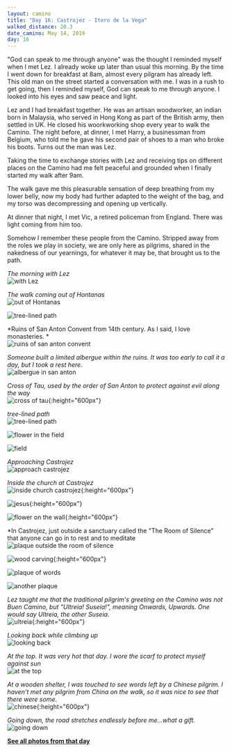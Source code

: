 ```yaml
---
layout: camino
title: "Day 16: Castrojez - Itero de la Vega"
walked_distance: 20.3
date_camino: May 14, 2019
day: 16
---
```


"God can speak to me through anyone" was the thought I reminded myself when I met Lez. I already woke up later than usual this morning. By the time I went down for breakfast at 8am, almost every pilgram has already left. This old man on the street started a conversation with me. I was in a rush to get going, then I reminded myself, God can speak to me through anyone. I looked into his eyes and saw peace and light.

Lez and I had breakfast together. He was an artisan woodworker, an indian born in Malaysia, who served in Hong Kong as part of the British army, then settled in UK. He closed his woorkworking shop every year to walk the Camino. The night before, at dinner, I met Harry, a businessman from Belgium, who told me he gave his second pair of shoes to a man who broke his boots. Turns out the man was Lez. 

Taking the time to exchange stories with Lez and receiving tips on different places on the Camino had me felt peaceful and grounded when I finally started my walk after 9am.

The walk gave me this pleasurable sensation of deep breathing from my lower belly, now my body had further adapted to the weight of the bag, and my torso was decompressing and opening up vertically.

At dinner that night, I met Vic, a retired policeman from England. There was light coming from  him too.

Somehow I remember these people from the Camino. Stripped away from the roles we play in society, we are only here as pilgrims, shared in the nakedness of our yearnings, for whatever it may be, that brought us to the path.

*The morning with Lez*  
![with Lez](https://lh3.googleusercontent.com/NcB6zUofTZCF4mDIjPTvNnT2b_h0uB2tI94NqAf0YIwVpHVdE-TcfxTFBh012LgkYBCAlboHpHvFOhGG5QblIoLVcgzmlO07_BoNDqOwm8cDLceBx7EuE4BPB65-f4kF2THCKNWnwPPsR5ZPYLyt85TRxhGkWIZ3kriC_4bfhLcq5gCUGILNLXamfqsEmLrywiNqBmQd6IXNLeZTlWkXgYzE1TszXOUAtgAZOSIplvkgCz3Kj6Oii9nuLDfP16Lre2esu4izMVfuw-lTiwNT23ZrJDUiXQVxnykX8VsB0gDxVXohvKJoINGjHA6MZdDNaXtB_uMQW2HzNM1lb_VtBZGhCdENpiUhvrsV_UfSbSlx8Z-AkzK1Ub4jnL6wpmYhG4KXd594fqcJujcZWpumd5T74qj6izWst2D8FDU5eMlYCt-dojB75NmiHH-nlFyZonw3SujCk6SSicRImO5UVxG1cDOiDW4ekzK1SpmvZLacTs1HZfmxn1rMOWcaNOaxalj9i-BN5hs2m-ohd9wljU5Sx9xfkn51yLHq8EzQxqyxHyU9xAJhP71AGS-xGwAylDxE7qsD9mjTwai37Y4upxy8xgHlCL2j-4Yo5Fl4dGzQ-BmNlYsJ0K3lj7_2VhX7xpu2I1LfGthy4t49XE6bNABIM8913PnEmQT_QZA5Sq9-L3TefIm3fwHfpU4z3M77sM1vQMNh73i_RvY6xjUFJc_u8nyRw_ux0gSH5oR6RJSZSPyJd5le7ns=w2500-h1406-no?authuser=0)

*The walk coming out of Hontanas*  
![out of Hontanas](https://lh3.googleusercontent.com/CPPHh636w0SyON1bWjCiTu207RTJw3Qgp8HcTMumk0ylkXCoLePnS997KAn_S9zxoJwaJX3wSvNwE5TItTaiIXdD5bRbPPNeNqlxsYo_JUVYqbFq-1rJfeIjS0K__rjNwkgUh0eegIsx74ZexN3Mo2aRO2rf3HqU-NYmcey3u_v-u2FnHnydt5PB5GFzPb_iiHxp9cytlQKpZ7rz6ioRlm1bosL37_WSaT3Or_AOiXZNrfn_BCdOs3lUwG0oFyRrPRjQ30rQOYYwJ2xmGFDH8nZ_voyhuaa1KYr1qA51ysrfqnv1j3e0zEQXZatD9qGQs4WVUqpI6KlwqHKWTNcOWxDFl5EqYYsOeCRMnKll0vJrypnqetkfSazfzaWhbIWoK9n8e6GRYY_tGXYlNNB7dLI0Oigi7AChtocekf_CEKbCClo-WxpLVcdcvwUFzjludGdN6qkRrSX4paD34BMEplmlFynfSnG4E1-3IXREiWUv1Y_nOvM3JdKe1eJqmADF5s1ITgxU5cupS6B2eJ8yEvvPF_plRMJL6KAOJF5iHpWAQiBeqETKIFng1F9uSe2zrE4Os7SRo035C1gheL0YPcHrY8B2VwBL9302K6-f9u1Gw0P8qy8uJym7LbF-zJtAIRLboJp21E2h2jwyMge-e3M5sWdnUi6Zw_1VqEySaWqfPd6LXzvnXRLfKueNZxhdsMRpi9vaqgWXGHilzBVWhOEkh9mI2hWvMxO46xh9FJkux_t5jotAwW8=w2500-h1406-no?authuser=0)

![tree-lined path](https://lh3.googleusercontent.com/5mwoSIIR7ogArJmmozn3UboxxQwW6PxKPmH1WzJHL79Pi-_kINVWUH9thjlpppJJknBDROcxZvPwkm58SYLPQ8EOKldGGS_mtueNyiyE1ekgcHGqp-H4jUteeOHQfmb9gv_4TAuVm0zoSRPsexPL8ZhbIaMc_mzjV0rEDu2FhhGHhI_iyLCn-5tuPGq1r_C3aH0kVojN5wHz4VN7DiBNq1W7JMin8Dn12L1otIyz9PNz1zza7eHe2oDejGgH13ipEB2xi66GTVsN4up6A583hpD2e10kWRfOISHd99EDz75UQWmRC9XhJhMlwGS8pqY12Ww-NFYmDJzUFijDN6ooSpmnhm6JpCBMLYPbCITWnKf5Wy2qJ3YXsD36zga7szh-tGORi1gEgbMb-v4cEd9ahFz-TGf4GxZp5E6Ubq7Yjh952spUOAyPihovFSam46-S8uQHp7-9BspjJCtz8QY3R3bKN8L302S1ptSR89Vm6YaXhLFe-oExj-E-AY_WNIYmhDAStTcG0Tc01SSWfYIJ33KrTEwp1ZF5VPI9dq-jwZbK5A05GxVQ5TVAwTbXuswVHGM_CyWGVitv5ZCQtU7I7VqDKSv9bFmPYWqNviovzU6TrpBglRiCVws01r73qe1v07qLZLxINhiZCU8kDbnCjvjMCuu61Kh3USeU-9u4HDcH5K67aYiK9Pe1idb4H57QU3cQ0DtK3OH4rM1MCEutifo4h4Y14wlHphNw_q0UfMmqSScTY8tFzgk=w2500-h1406-no?authuser=0)

*Ruins of San Anton Convent from 14th century. As I said, I love monasteries. *  
![ruins of san anton convent](https://lh3.googleusercontent.com/HivGwsa5N_ECecusgYnpcwucDW-at2RT5yGrDJ0-Jp3M2HOHNxwMJKCGWhZD0Pa0GRzwKrKAj0KFt11NnXT9iejxqJFNPxlrQuUlfGfIH3O2_b9nh85HYguAE-skRmcLq8xqyq8JIrF3ngeVsucI29MhjhNwE0n_HhYv2mwazITa6lv4PT1az0GPRo8KWv-BZQpeb9tnGwcRf4AVHZORgdrFDa9WDLWRzMrATDCzNSL1s0HPAIYjeHCceJNeB2W_UvaFoiAqnBWVvufEtXPdDgf_qlpx1ObBMFnsJV-PDaBDygpfb2pP86OKuW6Geyb4BxCoJC9jWXd-aMAFdWI8AcVJ_oLnnIK1lQDfP24oWfEIt9KbfHklqUno5NDL05nkDI9JIhuCThcxkjeQ_3YPb5iZgYkeidQYxhqmezL-skGGBvjMj7jGKOBxa5CgErTAgdmWcTyK8OOLJbpqbQgB6kHaCq4AUG7xNo74ZHZgTbrqh_pPzDM7qXYlFObHPdYjp9dwmg-8y1oM2-hXVJ4sdM4glaXRqcT0fOZq48vuvnm4r2CidGYaC-6Kfx_ns3BR0AVJL-uO7Yq3v_rrvqyZV2vjt4Tq9-wB69qj1mHLvhDrucmAYDhwrnFy9wvRMaiMxqhEVQ63rPFTZih2hUgvIRPi0USCFitQnuSZuqkgYC6nurdsZJdma_3QsAu-4STGOKvdkWs41aFidWJE35qWXrPdNf7Cz-KP3pGLeYas-an2uO8pzHVXj6w=w2500-h1406-no?authuser=0)

*Someone built a limited albergue within the ruins. It was too early to call it a day, but I took a rest here.*  
![albergue in san anton](https://lh3.googleusercontent.com/rRmXrFgAzhiloXnvPi3tJe4he1AQ7qFO67BuHs9cjyWCNzA-xamOUJR-rYXfHIjbprfgev8GzxM2st89WUsHYwktBjUjwcK8KLhA6sqKxUjiStR-mAFluHXVzT5Pu3bQU-GwylBBLml0-PMfki0XlI0OhvFU7Sm6nWJ3KL28EHC2oXEkv6b7k4ZhOA4XRbTQpZxbE1vhsjKXbtBuo84qPF78zw-ESrfZ8XDLxNPyyepLLKDuyAYdd1XbTHJ9MDiPGFyPRfVRkiTWtcq23kUYr5ll3HtdpsYv1L4wMvp3Hs28Ag0Rb8DrC5CF-9ulRRS9qXn3DaWUNPVIYQdDpSTa5Og8mwWSPyrBMm5yCMpBEJ5LnwXWr_NAhEiC2HbopoOU78qpHzVRq5P1j5akecK4ZoGJUQbjsWna52RE4JAToZX-8LzCL8uORRqzZjbrnl49HdS7z59DXPsFLRhso63hlIbQ2j0h4qrSbbKb02D8oI9gXVGNUmiSuWyff1HK4tLrdphD0veabZUMVKPXVOwavIHsac0qlXbRhFydpMdVD4AnVZLIhFlmLLR1-SUlGGdSnNgT6wQmU98j1GDPEjLKFxYoR7aJvVQiZMq7PWh_J6RMYvZdRKYOrR8xKZi4M3_bumYyj7Cs-fxobFzyaTQz-Kg6Zwm89noXUzxtIhsp3znXrswW9n2Y2wyfyRXndX0BLVnN4LmRFuMa8T_SEHqsTe7dsrhSnMGx_NBZQ4IMZQsTtHn1Bid4JIc=w2500-h1406-no?authuser=0)

*Cross of Tau, used by the order of San Anton to protect against evil along the way*  
![cross of tau](https://lh3.googleusercontent.com/OakS4yNUFYwQwN3oJd-7eyn2uEzUHww5AnoDVj-jU7E99TX_UIsffjDEHk-pOj8oE89rFseX3JNPQ7omujBenB4RtYWm2taaeGV0dRN6tipPr3kSJhENBVbmTQaadx65Ht-MBZn5Bf1UnsC0jTIx_HdTcFG5LU8-P4zvVpVsvzcqvIVy58UT2JuGNf_Z1rDvOgVJRADfYNQuA6DOc52e8idCKVW1DOfGt22kfEka1koel-1AIrHbxBVFzbsgsB0oc9vetVjJaxAShoKXkcCvDx5NLJOpmcU8MBvG7MjYOJC6iw9144l9_yEa78wjQW-qXnXFz4imxBdnNQEqIZGEK06jmdOapjq9HiXY7FHdS0_3zft9RcQfJMyQ9vnJztpVyQtJUbEiKMZyR5OvTdHDZ9sLrTAgZn4PbLW5h3Ej9q77FqpRz8mzPKM6nAeEZ9TorGjVNCleM-UB7xRQ7rR7cPIX7MibAQfCxRKDCrqkVJYX0L6XJR1uYTKDRvMTaOJCoI8DFbGh3jwnP_F9BLw7vbm1qqi8vsSitBsB7HBQ4v4lBMu-DGd45RIXSrZBpByAqYQR9P0hLZ_uJnEnUAIRMKm3UN-miwYQSxDT8W5zLId1MMFcxycWYS-mQX7NHGePDSZd3pTyw5e89vJhdGzE1Ig4Yb4tpME8YrOMwjBDa_537rejq8ry3tZ5wZVZevhB6zmJFyzYYLp7AimwIdvmFAENNhmMyNprfIRFT5Vk8B4TTaQScOjdUFc=w792-h1406-no?authuser=0){:height="600px"}

*tree-lined path*  
![tree-lined path](https://lh3.googleusercontent.com/dF5RWeR7zT7sNAr5B7J8LejOLxAAObOs19Be3z9Q3mY8BG22mgRDu1HDnXIJEFz2Unee0wEY_mJO-WtFChB3T-tfWISY6XEpiJjoAjFuEdMoTn4aO39vVLoHeoc7GpU75cEj5rebSZoqfOJ8cN4P0Vu6o-3g-JrvChYhsBvDSe23xxNtQxCSqXEjPFV9iv9tLYRUJD5N2-Yjdm-uLRHDy9hAufWCbKAyaqbcimeN0qKnE8IndXXQP0upSo_mJHTEsD-dN6LPdGwPv3UtS9896g8KfIrPfCiH7jNcF2h-dfc9TVFJYfTd2z4sUurUDhk9bB_tnNMlgW1y5JxVlWS5xkzMdb2omAPjj4o2LlHucWXAilgU4nFwHEopf6HHIN3CzSZKRqlVz6fwtJgZOGLuH9U8kZYRmuA-oxNYvgQTrI_J2df3MxfI4DrsXqQKHOsnreAQjxuT3zuIaox4VveGd1Py6B2lFd94mpgr9EzYoEoIH6K81jthk9fbbWIYYndtuMC4ObImAO2M4wrkt9VwL2rLi5rOryO_rk4QCgWEbgt0cR5W0f3hIhbgY7-6LH-2EHny_e0ZAkyT5b5QeyMcej_aKnr7QqtrX0FmmLZOYS0gRQBVw4zSlzBZU_Pm2lWkn1VoobqlUIi76kqGOJwA5aF_4IZgAgBltcsp0JJ29hVpBmSq7huo5blKB4yxTF3yYDVVK7gs6evUOlGowe52CYVVyYcFCkFrelQY-98qLLl-It9nIHO-Xsg=w2500-h1406-no?authuser=0)

![flower in the field](https://lh3.googleusercontent.com/Wl3fSmjitlJVCs2LYk4ZwmyLlhxD4mOCu1vfgOSDthSTPr5nTEfpUrokwNgzOxSDtXOmhsYvLzXmENnCUQuyItGzn4CFxRrEp9a3ibRviYmA_ZfQvzCnR6REJVks1HhefkLISjxP7DKMJSzMAkOpAUiTP0RvmJm0olRc5LsCUiWw8DKRHJKlUM6UYnolf0fXO-kqsKKIlMRmsbUNwuVBD8v0NNFzZocAtj8SM22vnMhPzZVaQTNgsCszJ4626hyFtunqIcNBbfSENjR1bIarcCG8VjtdNaBC-PZX5jrWhLoC3SMjkMU5UNo7WrflfS0apFwD-6xnN2AoJWfphPCdAeMJebrwnByLT8QzzjqjyBjBOqTXx-OKaE06fNFIRHZFgo-6VmB3EnjvXtPb3d6cyBlkQd70jBftH6aBUoUllLtsR6aWDusnA3oLL62CE5IQ72ohLCX0HsmWV_iSRV-izrZreQ4uFhrgk2_rgEnnEOSXXvJpdr6fptwgAv_mNrXr79LYT5uL7pHn9j4nYIv00UWvfA90RP9iv9pJEpWLHCIlhfZng9cgNT3Ipa6oL0xhPsP3wGzHlR_cHwwZ8sP06LBhNKE0r5g707AHrAVqFysG9nNvCcGJjIErllzWMlL6v6JYnD2RP8K56SfoqcYmsuiL19doH7h_gD0vFhdBGYW-JH8iX7zpBEnNuuNZNub5fM2XRwUGkgFx6gbcE3yDzNFPXHgI0wevu2_dcqEqByYzlS-sM0gs6uM=w2500-h1406-no?authuser=0)

![field](https://lh3.googleusercontent.com/fgglgPSVnrFeKymDUaHEKtRjmSBaiGcA0kyC2VQhq9uD-dW2QF4-m9Qf920RpyDKvBakrvGMro93J7xnCKtZsfRyP2L5pCcMHHWX1_UH31jJFVj53OnunYKx4NXFsJ1sooreOMtz7m3IVXyb6mx0tXIb-ZJYmMZ0Qyc-chwMtwY4i9E7z8XWn7CrDtLbyyp3ioayG4IyGNiA0om7JHOqksjDZWq_yl74cwbdTCKp541XxfNCyt51zhLfqx-dr4lMzfRw_NZbz73hYPgO4hjruySygPWds1zWzzS5dIB9t9A9Xv0aJslwyhGEV3Jp-WJBdF6I48AjKI0P3KyfAzNMucgbbK6v2d9-tgZAo9Bgqx_UxNGoyhtcRwkQaHBU--QwqPWeCbT5LfjMjiBkwqDWK5QZIwqnLhbAA9G8D_j9YdDYUdxEefdha93MSWo_VdhURWsDMcbUUyahx7qtumDT7zxcVsanBOKo4sJwGyYEMjqWorCx7F8iingA8U6mD-lz5K5PNFhs6bli_M5sk9IN16RMV4j7BYDuQFs1lKG_6m4QGEken9zY5lGefEnMXs0VfpzH4BRgTVkf6FDpA3KQ669txehmZQzCobPNp8DTWo6rjI0XBUZrgE7AKoiRVUew7iiP1Uufm15vuF8I2fQH6QlFgsy0-ENz5lIbo2sEVuW00ylvuugD8oN5re2Y4-uc-PqZBVNuB4BnD1zaIM9ebq2o4QsaZK1rMLaO-Ds-Qzof9RQ8r_XTiCg=w2500-h1406-no?authuser=0)

*Approaching Castrojez*  
![approach castrojez](https://lh3.googleusercontent.com/MPQPIcax8R8F4esTFsloAsZ1I4Z8HCLUFwA_HUMoZbL05DhrmC-kJX0X4liESd_A1a6QlJiKZ6oKp3FUyFmh__VPz1rHG4IdcsvOP4j7A5Xc0b8xjXHmSa1VepRixm-MVnCpjIKbsUOQepqJWp6JEe9lqrd3VvXJ-b0BOs4WkV8dV8iXtWzE33wVpv50v6jr-FCQgCqGNips8CNhYCIiZxLLb11vPLBk1yIxMft4D08HRsVSjH9ogWugOtc6lNySa41OL5FJarA5_Bi_HX33yCKEaAqHDRlmkQirnNO64Awh-KHALLgkOlTTEQshV2mlZ-_2_8tG3rRavsKoo5l1vEK69mF1uP937Y4XpGZRPrQ-budmxGlKNWYtsVSYWNa466S4d0VhmTA9gwVi229P0U1Ma1iC5H4uB6OSNcxLOcHnLylY_nWaSvu0lAHJg76GXx3p00j0MSKxc8qDcefG2X9oozVO9N5XqNPm2M_jCbSjVe2_AMPZhGSxyzeHI2g5SMZEGEZwH0P0GuY6Dm3_TWDDVUMvHjAIZefoPXj_Br99ZqLcm6cz2Vg3p73qz0u4rY8eYZVVGDCHY1XSw66e0zkzrrt9Apug5xGUBAM-bc-9ht8NWfS0x5ATMiTbC8ASRisqDwuyGPcspluzdzgxdMtngtMtupFXdOegyMwr9Krncwifmg0V9tnLFHojgepoePJ4SRh_xNH5Bu3INATaGLaH8AS4VLK6DSsan_v1AURu3TzUzPaNvRM=w2500-h1406-no?authuser=0)

*Inside the church at Castrojez*  
![inside church castrojez](https://lh3.googleusercontent.com/02uF4cM9B7mGSjChfsw5J0fJHU24aauCtcrBeAWQ0K98LTP7ipTn_VmIP-mHCnX2olkhKj3hB8BgpXtzgI45zi61H8R9wk92wCkx17pYK6xgYru9Cg9vTV4MoOaqFq6YLDEwJq2KvB7RuFgZ6NEk3OmReah1ytDuFqoEusyclGGIfpBd1jaLVzFg9nabQ4pWS7M6--q_VSqfmd74x5kKtCsJcbQ_lU6iq1_0r_LxmlBOWTxg22Cp1aqQ-tRtEv3UUXq4w2AhIEOVy3-m_YS5_synfzyp2vzmSIqss4wD8grlTBsQ5xASZiRe2HL4A2gHXigQ2bG2gy10OF9ROS6y3xUjP3cKbGtwalDiaMkIoYxeHOrhPI4kChiZYsUrJoa9f4r57VmLsWHWgPuwRPBCP1jFIh-ATTc98LbYigcp_g430MDhqSDUBOhCgYq-PrpDDi3030om66Ypzc5R1IqREjsfbpavHOPTg2r7VTblSaaC9Xs5mqMmmUgZPFOck2Yxk7OMcqaUOl11NRUFRJeGxu4oiYft4lTbq3AdzET0HWccWegN1z0EjRZwNPJHs27xYNvRUflYsorinKmOWkHXe0dlqY0pnh0_-ed61ozV-NAzslYzzH32nT5_50rbaAwy_ii1Pm_C5V2gu0PE1F56XfsCjxXdEG5YTeX26jAYU1CwMP18JY6RGh7aBbpF5h-PYg3vrLD3i6Z1bf5tJ6CvBO0DbcD9XiUcKcNqZOh_mJ1CBPMva6_Wmwo=w792-h1406-no?authuser=0){:height="600px"}

![jesus](https://lh3.googleusercontent.com/7-KzDxhJxM-XHcIB8BjD72yN4ste-ylmNTj3lIZuvHWZZCKgUZ7CFJQywpWwZ1wRetwurxJNfSFiFDNtKWUNopu2OkWALH9-sRfYeoif5B7EEo_ilMCTaDUHEHIHNUZm3AttjTMcwxCMRI18lgqPFYix8SVVis93pi2iErScwiNhLTsSgDoECBFAhTpGZNWTi077UwbMdHyZagmeozalKkBXtz5UlJ5_olaMI7uxvrapzaRJabEryps7sPbUs3UqkMxvkjin7o-wLSzKrymHIy8jn3A9e4BHlqRCpcKJNDCeXV7p7k9JZzJjXocayuXS0JS9EbESDb6CejuL4gHvBEKVwArLZPUX4EFD0oT41ZoopLW9QeuM3gK9fkccn5NT8E_W3CNvrIcuKeLxo4k9Ih6jBBNSW4_psLysiJG2ZNjJqq3BMmaWfeLTD4q_ly3AWAituoPggRFXpGLmuh0MmhcXxlaiOrMF8RWbkORWhWTD86ykbQXmBKwaaxnfBaCBn7FznGKpnOaRmwQFiCN8pzYYPvY7KF0Dm_yYy5rN4xK44-3EmT3Ie-ZqtV4ei7bVUGBwCH_IPTLeYGNbqRCE5BaYLYyGfQlqLyHfIZheODd2djR6Iq2uG1rk2swkuKx5j62tg5br1ABti4XrfVKX18mOgwFVnZXbyYI_-hUlfCsWG4Q7mRK_Z9J4zg5wbEG0534rmEy4LZU9ovmWvNXAyYX6Qxn8a0FzFSQaKOmTIby1rQCyrhH_M8U=w792-h1406-no?authuser=0){:height="600px"}

![flower on the wall](https://lh3.googleusercontent.com/06I4mjAkrbKYXglQawUqx-jpjC87-AITAIx3tFvM7kt92yjuWzJUN17kz_ZSKT9gjzzxyUUegzN9DaoU8ESKrij7GOkFvJNUHbOsIX6W70ptS5H1WP5Uqqe0QO-qo6_UuqWKrEYx3OtTzg0dUudy5Hg7jYZfQzdIuN1S6p2Rtxh4WYF3YmgC9R3h2Qje4sV3H0J1WpYtuQ-COf2Cyipwyf9WORNys07-_0NW94Zrhpca93jKa9jfTU6gUCoB5ZiYkD-Y1fT5PQeH72JLBuYMAzgk7Jo_SZRpNsQOSFuPKO45y-rC1TRuUKsbmJNqs2gF1iHJ5Ld3SRGd7JkjILvCFlM2ZuaZKfsVbuAj9xI36FVVmTbgSWKzZc2dzj5xv3Ym-riQyiLopiq-q17mRX8pggTlZRHA6mXI0kYN2osdGNilTjA-NMLQS3C45u8exDRu9bfDYo5-OKGowYp0XlVRY_GuwVYi0nxmzXe7E3TLk6P0QLkUHLDfTU_J4xEaETy8nyq0rVrk2NMg2Hgau7KQXQewAuiQ_W8ItwoARAuK-ditOumxFv1UseIXvYT2tj1ZmaZg3roIxFCGR_YnbQWDqEr61dkw_z2qTrs73BHdx7beNjXCzbq9cw-_-GkvElO9smxZyOlNYKyFOaScq4eAIfMWC1uoz-rgaYBn2Th-8xne9UGkN573pOA4BpYeA7pzJ3jmsPG76fsaCI2gsQx1l1TFq88EUKoA10xg4KZMKp2x-YDohXgacbM=w792-h1406-no?authuser=0){:height="600px"}

*In Castrojez, just outside a sanctuary called the "The Room of Silence" that anyone can go in to rest and to meditate
![plaque outside the room of silence](https://lh3.googleusercontent.com/PC4iOcRHak1O1EEAf_C3ySJAjQHgfhNP8rfgaGlQVvhgtTRWeqG0vUlAyvptbci4_c_GymW1f8UktIruGSSaKd2dFxx48aIpAIHeyGTFNAgtQ1iWzbMfPTDgX9N7eUws4E0HzcNSSVJXFk0Zdn9j27idwQSFAPRXKXX_xY77iIuRezU4bQQepSBLo_5vHrrhiiVWnGSp_gEjnP0TsnqcjIY_JB3N2zAzyhh7Rg33enDBPTBXLYPdLJpPeJ9WyGmQkhFMEK5aQEgSY_lpQFbmeXmb88aVmuMirgwo2Gsw0kBp_ByK8UgAMLRruNiQGVqGLXeKxwEIPUKJfpA7t7sbJwdGs386qIyIGWoyX9U5gsp7MW4--qzMlhVVdOxr7vq2IHdle_EO36BG_IlDknRPbT-cHMGryMX_4N1ukZj3oOZd-H277sKMVHmzyXBv1W1-7LE2xHyLF8tduI7FnbomcXItlkK5lkePb7wY-Ee6Pt9q2hLX5MZb2aSeqTYc6IfWsP7U04Lno0cz5xeWPQjRT1-qVaFx_FvS1fbrGDXzq-I0U64L1wcZso46ozyVAi1LDOKx-pwqs1CesbB3rhSV8AE6rrTYMEFsGKe5wuIOOT2DVNaW4uPtCx4zcU8KrX21RY7Yn96avBeu31ovcixyo2t0-B9GFM2zwZvnQVyMYlImhwNELs-HJ-5tKkFScr_WUlCivhJd8R-CnxrJx-M619ebh2G5RIZhSCW2PfPAOudlJPcKOEuWoZU=w2500-h1406-no?authuser=0)

![wood carving](https://lh3.googleusercontent.com/LtgdUNdU8I3uEMDqYVbD0Mqyy-_7h7oBinAGyF6SgBX8lYghyXCH_wgzgSinLf75tLYaMRphYmvlCSG5JlQ0Eucp82b0TIc-fZpqGbDeZ_ph3NU9rnezaD-MElgBOE448qsHGisNrnC29No3Zrr_5qzdzrKtf8D_wGDw3Zxro0RHrEfyW8dEfFsRonlWTD0SXSUr8KIUP0co3W8zoIMN5Tyo2PzglJC81xbjwv-x3JyjoMsZh_Uwe8-y-KKWAJc9zdbx_T2AbTbNn4kO9KdA_3lvNJYvrINTkppNBwU2S9tvSRHFtbp68q12ykDBlceh1K9_FEZGwnCbY2rpmK570ef9GVSAC2x4B4SOc8f051F0dS8Zj3uWEyRvRCg6gtuu8uNRWQoMfzCPBHYqDRkxhCI08FcR7YK1ZJQcTfSqt9hEv31wbZ4EZC721UjkW_CRGKmndpnpKkbkhLqZH7uy_uHJSUmsd_b3ynM_CIs3SBSLiI7s3ZED1ZqbDcBd1p-X-ClzBSjAaTXfAtwwppu42sll1lpHOACZe-Uo0LmsIUkM1KPfBTI55HZf2apqquPH8k6u2JQ8WU8evC14GdR4ukIyfIoF4VV4O1oFvDXU3JpKHopT7tPLI4WW3uKy7SU-F7Uodhm0nST3IQWwhIi6iPBpND90KaQ0NFfIMaDw6eQ1yHAkdPgaVQdsQ7mUePdYugmkFmTChpHkxswfAulmP-isgEudorBAMW0fQi4ncc7ebWVhK3XpRX4=w792-h1406-no?authuser=0){:height="600px"}

![plaque of words](https://lh3.googleusercontent.com/rptBBrNX_raqCLYye4wvELNVFzWqq6dPQ0y0qPqj9mAFHt8snYWdjgNF-Jzxi-utEfycuYqyRiZ5cAbwvXvS9ha2ADhsMTwMWGFx4M9WyfFNP09imtaaXnE-L9smr2bsyLnU2DSQuAUGiUzMyy6EFgw8DwqzOQVRwz2uI7NetfsvBxqzk8lPgMQdgBdaheh8-elzRLaBGwyxHZjCnDfreQ6uG-C7JRVsjMYWxhxHlRZPjOUGPQgqy6SQ4C4TUdhugqQOsA4vj3TNF_fC9R3B-wU_ebshOxUXJkl-wd6F7CrPBEF4xO4Db1Mc8-Yakmp3Ps3gutSI_MEDZmrhOIJZSrsQBTMwkz7xnXwnljYg6A4jAtI3_OsbYkhMLYYus4dK0am31lU34_e1OLRWlM1HJhTYn3CqozWDsgj_KxRo-so4IHdv6L388ytaTWVi7MUJGUN9_UIUO2NM4AdZCPcIqJrqHZOXrxaWHoeB7tS-MZ-5gLjQtQNoVFBDwtQg-9Jl4uOmA-SldBEllppkCkdbbEqeOkaJ77j_GdtH1G3-IQvd00Zu8IwMS0PXaHufyfwZ2A0N02EOFGdZn65hVu6OdfA_CKY5k0KlMcd3tipytbhL0xPSJRmXvPcz2HuZ0GOQ6mDS_z14Vpn9aZetRauBpj6ABLGiTlA6LKFJskkvtZKMvwa6hra61PaAZ_YtUfluO5gGZCNNHNdzb6j1uZyo_-KIfoojr4HW6MokNi3vXBtcXxe1fjqZku4=w2500-h1406-no?authuser=0)

![another plaque](https://lh3.googleusercontent.com/xnyRNt-1ROjL1NeeicmubSAGq7KInqejxBI9d9rkAs7waGAKV6E7ZJ1TDhMRTUrl43V8LCAqq8UiAd-VFIJFh4bxYsmbjZZ3BoIFDkBVcXJl6Dmxp82VslTwkVXXpxjtv9kTnPwgDvhLq932tBoCyiyEj0gj7kG-2KrazUyfI7FTiuxZ4TYHs-MCaD6wM2bW2dkpwqJlXST-zXQ2QlvShjZxkPup9-KaCnTlT1GOrDxkFWkeAPXo9N6tHUb4uW_O_r38JsnTsDjzMKXV52N04lhW1iQUf_g7r9kq6cnXrY0Cl4No44NBQlrENXhP8pxTxQlBkaLNGsIosZu813fWej8VwAkX0xefY-SVw3aBMeI5Thv55XQv_ZyKVWvv2Hj1hAJQMabaOmnoeJHfB6d2sBeuKf3EUl5gGVGEV8XWP4LjlSPd6N_ui_N8qBxbjXaMosj6emGw4WuivS1oTBsUPt6TvXUjzXZFnyuf5M20DX1uo4OlGEXneqYSoK1wjZbeZ-A_dY4oi_crHupVd6RoK9qQqinqNUe77hOMUknJVNGG3w97fmvemSjS-g9grJNd_aQACTiYe4U2XkD8iTVzccLV8O9oMHaw4VNEuCqKzJUFPTPJcrq4kQ6c2Dk5ReLc63hqiNehmeJ4OAvTG2J275tCZ-ugR4uwMaq_aIwG458-O_-ey0nX3c9w3hW8RV6OPoWDhR1zzr7ch6bGYahVIY3zcmdoLNtk8AgZA6ND5SNRh4_pQvahzSQ=w2500-h1406-no?authuser=0)

*Lez taught me that the traditional pilgrim's greeting on the Camino was not Buen Camino, but "Ultreia! Suseia!", meaning Onwards, Upwards. One would say Ultreia, the other Suseia.*  
![ultreia](https://lh3.googleusercontent.com/bZ0-Foj3oq32k2C7iTcAyoq_xDO0yniaLy2uS3MRk4z1DLPwj-CEUrDZrKU2e7ZI4E5AkvXTLubHKOrZzkSG-vSVAtQaGTqI15KEZjH_BvWnOKX0ahjXryeBd2KNolhaUtlw6K3W-bIkFkQMNPGhkfRO6VNkQ8icuSAM7NM7n3k5-jZ3glXj9oNi7x5UqgFOvfWL3UL2yff7UvTLVN4rUURwXwAGAC9LoD8tW8VqlJswyNwHIucJSPifyWV6OCFEsVknkL3N3q1ruxPigJI3wynhYL0Q2EoqKzr2iCOLYjCaNe4_GF_Zp_poYHEeDsYCbgYXEaOjOXOIthfhyz2N6x-ocFVdfOpKJb3w0quhlbtnMqo1xEXH4IWBSHvBs0ThcgIq0qi7sSE0lF4kuHO3v2P4gbE_su9Q8JtwkRLVw9J0Qfl4648gEM0HoeA5hTb4_JG0SHZjlYSIPaE5HSoyuP57uGW6GwuU3jucUlYndg0tZI5y3KcgbdkNpAczfnEIOvKc2AH9PDsNEUMkS1nGlCSywF72X7CTMAs_yyWqe8795KG6arwnxiU05_PoMm0cKeT69oWqiib6cIjQVescHyX2oQJODZ-flrPwdY2wOUYLwkquduQY3tsMebQ_1Hbn9rvIKZrogcsbPZRVnpUXiPcsr8ItmpRcBqjjiW0r1nZnCvyGjt_KmdHtRqoMriS7hzrKafmcHh9262LShOpO4P1QvbzDbUq0GdLxRel7zAfSSACWPmb4g88=w792-h1406-no?authuser=0){:height="600px"}

*Looking back while climbing up*  
![looking back](https://lh3.googleusercontent.com/q2dnWjoj-fuIWYxexq_KhDLz3ktFPrKg9Gg9-cJnAqIpa3l_kPNlmnm4r21XXI5oFBL1AC9s9S1LkU2qow0rHo6a-08qM4nisBjYcJLJdk-SCbmafjC7hz0sRfwkCw4_FcURiZYdNFbg9l8HeCQF8eHI5ivnjZWSzEDQjZe3Yq3r-RUG4J_AbqcgKnQOuQ_AE3isUw1_O7WL5Hn2CUnIB9wZqkJNLrAh7Jwe1VXVZb2R9nlvoxALcvo4JDrJ-M7LqqZ94MnAQHEKSrvT4uqP34hJUQF9ZGbE7ObaU7nFaZJBUJH33wBhz5yXjEbaNQ328vLxyz9ar89OsY3n3FVZtMv_vW9zEVejOhL4hlb410vmJ5kkRYPNtZk5fjlGXDAA2Mxe4ZOn9BWUhXtCAEJoBDU5q1SDOjz3f1VpxT8zj9_KXWzuq5xeRz2OOnk0gs01SoqZv0p6XqwNuGUGtcMTr20ybek6TdIF74jAeh8wAoLb-EWHYrK-Lgm1EFfxl7RSxtJBbCOYWyc-t9seXu491t_xC9kRM_W5R633V9IFWcRpZoAmHKRS1CNTKqbKIEJUOjhOxjHvnFCrs9z42cWCovb7nAw5qHWyF3TsJaN0zqcFYbOXnCA7EstkMBZfVekppSKphxps5B6gszj2-Y3VV9KOch2zYA7cs-2stwpm3y4slN-RGYJyUmBgMRmkcQFksdjzCtrLnNjnHuzu_fi75Cs5bJG_1Um7gArXtWF86Wha3hZzTDZSBHc=w2500-h1406-no?authuser=0)

*At the top. It was very hot that day. I wore the scarf to protect myself against sun*  
![at the top](https://lh3.googleusercontent.com/nrbOieh1G-buRqk0SC4k97gdzNKKZkEFhbvpHeamP34MoW50DJOhqjTNvpv182dCf1a2kv01KRkLHtcYpsVoTfW1rMNlNxTRQUj28Nso0zGJGShRs27B_N57dVm-o5H-dlFPngSqK_b8sSpRIIg3yhrA9oBvJ9v08thsbVW5UlSYlKtyx1DQsw7adTDdxfeQ54lwUDQzS_HG4fKCEnq9YhIUFtI_aXjwrIzL2rjKiEAWtrR8H85W96krbmJ3Y_zeQoZYEghEDYrsnvciV_NgEheEhBtCgsYD1OtTbfvc8bwGES4AwnTwQvAwHiCeWzA9RWM7Up4W6nAUjWit4vy2nsA-hjvKP6Zi7bBdj4l82toHwLoSR3kAAvV73YX02LjWTC-Twawb6GeL_72nK6cfMiNB_TD7wgODEFrkWLNrDuoxnVFgIJq-oIbJ9pImsc_zQaVg_Inn4-gKC_Hg-KCJJoekDurPqxv2SXZe7Y6P1U-Q42iUcEXIWXIH_2K3NyM0IwDdS8Ovk8t9TfWv_kEDtv21VEi354REAQVx_Xt0FR283hqGUNRzB_VE8bTrYdcDsYpYM_TfCmE5qazSMm0n1CBA1Pb2tVHd7fL5ZqymO6DwYXJByWp31VMpOuccNp9qCSjHvNKnsMIfKm14cMBLIiahp4wthp-IcuoWMlXNR4CZvTvhwJ69BaJ06NGrMu-_zB39YyEcG_kBfzbo8p5XGIB664-HP5cAzQIgtXQVagk0aMoefQpqqIE=w2500-h1406-no?authuser=0)

*At a wooden shelter, I was touched to see words left by a Chinese pilgrim. I haven't met any pilgrim from China on the walk, so it was nice to see that there were some.*  
![chinese](https://lh3.googleusercontent.com/AsTpsSlNbd56nK1xINxPqRxvXOnFbOE4CFkyv2XBLltJg6eVOPhZZf253ddnitBQkxYDstaICFAJfmnB4mmr-b-MbPRnlWROBhPD3dZxxFw2v9O-ESIb61x7aj-Vpi7Gp0ytefpUF3JFv7xTNGtmnlOuqYEfy79aFWj9iGVs1xM90JAMcDBUQcRH4IZ5A8Unc7g-S9-4C6bqw3RTR2F8TZj1XQXtxY_dYTJJFqEhkKsKWyZYKbo6YdzBai192XWiQK3RkKt8qp-dOcbwcXpki_TZptg2sc0PpfnYHA0d-VTHBrglEgLX4w7JgyvwI0UOF55gI8L9Lmx1HjdNcMeJtwH1l0aFV3OrQD-Cjio_W-PqZTHOv46N69IGWsIo7xzzVPb09y9i6xzIQsrZqztQFrrY0LEUr3EFZ15l9QqZUFYGlYZeNAdu2wrQsh8KrBeyGklhWldbeR8zFNFwtvSlCaChmdNXGHvuWO4fhNdo7uXhNaLsRodbSiQw1lVP3gNknpA98m2YIPmPjnW2vRTftQznbBpr9hFVmrBD3yZMlygeeUOw6Rod1aXOYrjapTAzv92b_PZ1ZsCAJpD2CV2the6Moi5EKPZGsL49yAvsaN2gNzREmLxOKityg5rzPGibRShQg9LH_9-TFF2FWCzCKmGoRJp55a6yx9BTqQu4czDDQO2xYB3Ts_zWQgyEGWY153buZ4_qpSFgupxcpzLMH4uDaEopjVxRjvPXbrXyg0FaKt4yKi7q74s=w792-h1406-no?authuser=0){:height="600px"}

*Going down, the road stretches endlessly before me...what a gift.*  
![going down](https://lh3.googleusercontent.com/K_Q8ei09fXia6LRnwTUhsSaGUF-z-f9vvUyaUA0vA5HHVM7NLixDCP68Ff-TWrkT1WCNiGsQ_xq8sgA2kGvjJnFNMpwd6G-VIqAdIL2ICsG8cUjmIo7ZmcI9ZIo4I5Y_71kt0tB-vsPP6P4oa2zzW5Fr9tWCkb_SCKz7O3HeveZCPL4SeEUYDv9NXjmKGU7onaE3UVJJekqKDHn-Tl6CIYf2nXEOZe4YnsMfvyKiPn_ltS-1MrYL54Z5ZI4J6NZxwSK7i-LiEeKADGdiM1t48ILg9Zrm_1awcxgzOD4r3LccWL-ura_tGtEjYNqGodo8XmPLV5SfvzMNHNCxVD4_mUBCg5jKMNNHwNZJ6XzsHVx7iRYEzpQT4h2W_04OSYlZUJPNW2YAgaD1N1TUc8A88v4TE_ch4AaHJx8vnm3ibrjlQHZY-pa-Huk2QX8PMY0elQMTGaw6t_Mh62BLd6VsUdrFZZIxGPt73T9xVfYMJkexlCbpIqAXbJ4BbWpG-xS8OviSXSuKnDcAup25bYnyZqhSzhZzpH4eGiYBc8ril-H1N5HbIhMrsY4J4KV22bOLwZzMD8mTV77R-i4ZlipmlXVAdJEvisdWjSE7QExoVMgp5c1C9OECSPMcLVPZAASlHNRnPVnzuGopPx44BbUUyAdkdjOhvZxPGo7oMTsML8Js9ApoQnK8Nz9mX1cpIZaC6mKEthvdptY8zKVnhfI1xdlpvLjiz8QfMLR1e8BZbhTkJoul-WmEJtU=w2560-h1164-no?authuser=0)

[**See all photos from that day**](https://photos.app.goo.gl/Lui3b3QSSszjqAUeA)

